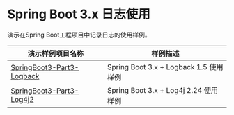 # Spring Boot 3.x 日志使用
演示在Spring Boot工程项目中记录日志的使用样例。

| 演示样例项目名称                                             | 样例描述                               |
| ------------------------------------------------------------ | -------------------------------------- |
| [SpringBoot3-Part3-Logback](https://github.com/fanlychie/SpringBoot3-Samples/tree/master/SpringBoot3-Part3-Logging/SpringBoot3-Part3-Logback) | Spring Boot 3.x + Logback 1.5 使用样例 |
| [SpringBoot3-Part3-Log4j2](https://github.com/fanlychie/SpringBoot3-Samples/tree/master/SpringBoot3-Part3-Logging/SpringBoot3-Part3-Log4j2) | Spring Boot 3.x + Log4j 2.24 使用样例 |


